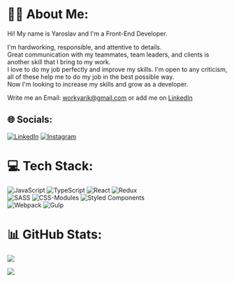 # 👨‍💻 About Me:
Hi! My name is Yaroslav and I'm a Front-End Developer.

I'm hardworking, responsible, and attentive to details. <br/>
Great communication with my teammates, team leaders, and clients is another skill that I bring to my work.<br/>
I love to do my job perfectly and improve my skills. I'm open to any criticism, all of these help me to do my job in the best possible way.<br/>
Now I'm looking to increase my skills and grow as a developer.

Write me an Email: workyarik@gmail.com or add me on [LinkedIn](https://linkedin.com/in/yaroslav-shilov-2a504b171)


## 🌐 Socials:
[![LinkedIn](https://img.shields.io/badge/LinkedIn-%230077B5.svg?logo=linkedin&logoColor=white)](https://linkedin.com/in/yaroslav-shilov-2a504b171) [![Instagram](https://img.shields.io/badge/Instagram-%23E4405F.svg?logo=Instagram&logoColor=white)](https://instagram.com/yaroslav_dev)

# 💻 Tech Stack:
![JavaScript](https://img.shields.io/badge/javascript-%23323330.svg?style=for-the-badge&logo=javascript&logoColor=%23F7DF1E) 
![TypeScript](https://img.shields.io/badge/typescript-%23007ACC.svg?style=for-the-badge&logo=typescript&logoColor=white) 
![React](https://img.shields.io/badge/react-%2320232a.svg?style=for-the-badge&logo=react&logoColor=%2361DAFB) 
![Redux](https://img.shields.io/badge/redux-%23593d88.svg?style=for-the-badge&logo=redux&logoColor=white)
<br/>
![SASS](https://img.shields.io/badge/SASS-hotpink.svg?style=for-the-badge&logo=SASS&logoColor=white) 
![CSS-Modules](https://img.shields.io/badge/css--modules-%231572B6.svg?style=for-the-badge&logo=css3&logoColor=white) 
![Styled Components](https://img.shields.io/badge/styled--components-DB7093?style=for-the-badge&logo=styled-components&logoColor=white)
<br/>
![Webpack](https://img.shields.io/badge/webpack-%238DD6F9.svg?style=for-the-badge&logo=webpack&logoColor=black) 
![Gulp](https://img.shields.io/badge/GULP-%23CF4647.svg?style=for-the-badge&logo=gulp&logoColor=white)
# 📊 GitHub Stats:
![](https://github-readme-stats.vercel.app/api?username=YaroslavShilov&theme=nightowl&hide_border=false&include_all_commits=true&count_private=false)<br/>
<!-- ![](https://github-readme-streak-stats.herokuapp.com/?user=YaroslavShilov&theme=nightowl&hide_border=false)<br/> -->
![](https://github-readme-stats.vercel.app/api/top-langs/?username=YaroslavShilov&theme=nightowl&hide_border=false&include_all_commits=true&count_private=false&layout=compact)
